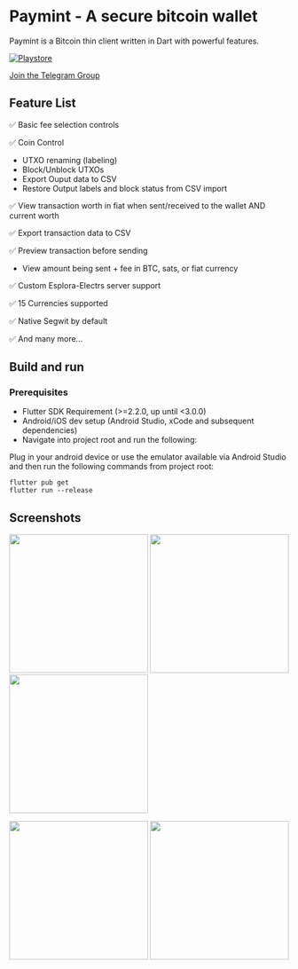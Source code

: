 # Paymint - A secure bitcoin wallet
Paymint is a Bitcoin thin client written in Dart with powerful features.

[![Playstore](https://bluewallet.io/img/play-store-badge.svg)](https://play.google.com/store/apps/details?id=com.paymintlabs.paymint)

[Join the Telegram Group](https://www.t.me/paymintwallet)

## Feature List
✅ Basic fee selection controls

✅ Coin Control
- UTXO renaming (labeling)
- Block/Unblock UTXOs
- Export Ouput data to CSV
- Restore Output labels and block status from CSV import
 
✅ View transaction worth in fiat when sent/received to the wallet AND current worth

✅ Export transaction data to CSV

✅ Preview transaction before sending
- View amount being sent + fee in BTC, sats, or fiat currency

✅ Custom Esplora-Electrs server support

✅ 15 Currencies supported

✅ Native Segwit by default

✅ And many more...

## Build and run
### Prerequisites
- Flutter SDK Requirement (>=2.2.0, up until <3.0.0)
- Android/iOS dev setup (Android Studio, xCode and subsequent dependencies)
- Navigate into project root and run the following:

Plug in your android device or use the emulator available via Android Studio and then run the following commands from project root:
```
flutter pub get
flutter run --release
```

## Screenshots
<img src="https://i.imgur.com/wwFTog5.jpg" width="250"> <img src="https://i.imgur.com/S7hJvfu.jpg" width="250"> <img src="https://i.imgur.com/aUPmgEq.jpg" width="250">

<img src="https://i.imgur.com/A94PyL4.jpg" width="250"> <img src="https://i.imgur.com/D602Htc.jpg" width="250">
